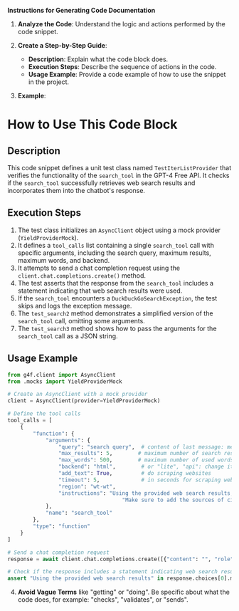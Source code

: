 **Instructions for Generating Code Documentation**

1. **Analyze the Code**: Understand the logic and actions performed by the code snippet.

2. **Create a Step-by-Step Guide**:
    - **Description**: Explain what the code block does.
    - **Execution Steps**: Describe the sequence of actions in the code.
    - **Usage Example**: Provide a code example of how to use the snippet in the project.

3. **Example**:

How to Use This Code Block
=========================================================================================

Description
-------------------------
This code snippet defines a unit test class named `TestIterListProvider` that verifies the functionality of the `search_tool` in the GPT-4 Free API. It checks if the `search_tool` successfully retrieves web search results and incorporates them into the chatbot's response. 

Execution Steps
-------------------------
1. The test class initializes an `AsyncClient` object using a mock provider (`YieldProviderMock`).
2. It defines a `tool_calls` list containing a single `search_tool` call with specific arguments, including the search query, maximum results, maximum words, and backend.
3. It attempts to send a chat completion request using the `client.chat.completions.create()` method.
4. The test asserts that the response from the `search_tool` includes a statement indicating that web search results were used.
5. If the `search_tool` encounters a `DuckDuckGoSearchException`, the test skips and logs the exception message.
6. The `test_search2` method demonstrates a simplified version of the `search_tool` call, omitting some arguments.
7. The `test_search3` method shows how to pass the arguments for the `search_tool` call as a JSON string.

Usage Example
-------------------------

```python
from g4f.client import AsyncClient
from .mocks import YieldProviderMock

# Create an AsyncClient with a mock provider
client = AsyncClient(provider=YieldProviderMock)

# Define the tool calls
tool_calls = [
    {
        "function": {
            "arguments": {
                "query": "search query",  # content of last message: messages[-1]["content"]
                "max_results": 5,        # maximum number of search results
                "max_words": 500,        # maximum number of used words from search results
                "backend": "html",        # or "lite", "api": change it to pypass rate limits
                "add_text": True,         # do scraping websites
                "timeout": 5,             # in seconds for scraping websites
                "region": "wt-wt",
                "instructions": "Using the provided web search results, to write a comprehensive reply to the user request.\n"
                                    "Make sure to add the sources of cites using [[Number]](Url) notation after the reference. Example: [[0]](http://google.com)",
            },
            "name": "search_tool"
        },
        "type": "function"
    }
]

# Send a chat completion request
response = await client.chat.completions.create([{"content": "", "role": "user"}], "", tool_calls=tool_calls)

# Check if the response includes a statement indicating web search results were used
assert "Using the provided web search results" in response.choices[0].message.content
```

4. **Avoid Vague Terms** like "getting" or "doing". Be specific about what the code does, for example: "checks", "validates", or "sends".